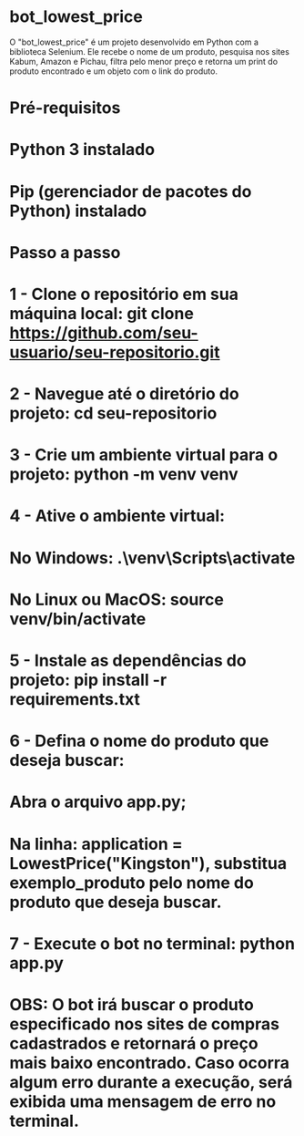 # bot_lowest_price
O "bot_lowest_price" é um projeto desenvolvido em Python com a biblioteca Selenium. Ele recebe o nome de um produto, pesquisa nos sites Kabum, Amazon e Pichau, filtra pelo menor preço e retorna um print do produto encontrado e um objeto com o link do produto.

# Pré-requisitos
# Python 3 instalado
# Pip (gerenciador de pacotes do Python) instalado

# Passo a passo

# 1 - Clone o repositório em sua máquina local: git clone https://github.com/seu-usuario/seu-repositorio.git

# 2 - Navegue até o diretório do projeto: cd seu-repositorio

# 3 - Crie um ambiente virtual para o projeto: python -m venv venv

# 4 - Ative o ambiente virtual: 

# No Windows: .\venv\Scripts\activate

# No Linux ou MacOS: source venv/bin/activate

# 5 - Instale as dependências do projeto: pip install -r requirements.txt

# 6 - Defina o nome do produto que deseja buscar:

# Abra o arquivo app.py;

# Na linha: application = LowestPrice("Kingston"), substitua exemplo_produto pelo nome do produto que deseja buscar.

# 7 - Execute o bot no terminal: python app.py

# OBS: O bot irá buscar o produto especificado nos sites de compras cadastrados e retornará o preço mais baixo encontrado. Caso ocorra algum erro durante a execução, será exibida uma mensagem de erro no terminal.
